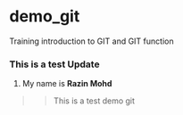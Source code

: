 # demo_git
Training introduction to GIT and GIT function


### This is a test Update
1. My name is **Razin Mohd**
>>This is a test demo git
